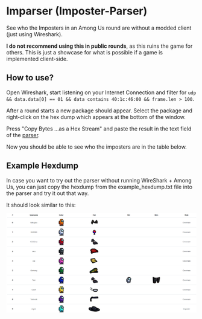 # Imparser (Imposter-Parser)

See who the Imposters in an Among Us round are without a modded client (just using Wireshark).

**I do not recommend using this in public rounds**, as this ruins the game for others. This is just a showcase for what is possible if a game is implemented client-side.

## How to use?
Open Wireshark, start listening on your Internet Connection and filter for 
`udp && data.data[0] == 01 && data contains 40:1c:46:00 && frame.len > 100`.

After a round starts a new package should appear. Select the package and right-click on the hex dump which appears at the bottom of the window.

Press "Copy Bytes ...as a Hex Stream" and paste the result in the text field of the [parser](https://imparser.netlify.app/).

Now you should be able to see who the imposters are in the table below.

## Example Hexdump
In case you want to try out the parser without running WireShark + Among Us, you can just copy the hexdump from the example_hexdump.txt file into the parser and try it out that way.

It should look similar to this:

![](example_hexdump.png)
